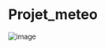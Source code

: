 # Projet_meteo

![image](https://github.com/Trylllu/Projet_meteo/assets/123357665/5bda0a69-e8bc-481d-9251-82e6a43de109)

